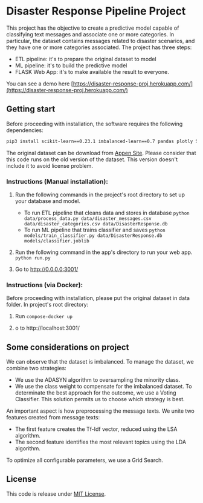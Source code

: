 # Disaster Response Pipeline Project

This project has the objective to create a predictive model capable of classifying text messages and associate one or more categories.
In particular, the dataset contains messages related to disaster scenarios, and they have one or more categories associated.
The project has three steps:

* ETL pipeline: it's to prepare the original dataset to model
* ML pipeline:  it's to build the predictive model
* FLASK Web App: it's to make available the result to everyone.

You can see a demo here [https://disaster-response-proj.herokuapp.com/](https://disaster-response-proj.herokuapp.com/)

## Getting start

Before proceeding with installation, the software requires the following dependencies:
```bash
pip3 install scikit-learn==0.23.1 imbalanced-learn==0.7 pandas plotly SQLAlchemy Flask nltk joblib lightgbm
```

The original dataset can be download from [Appen Site](https://appen.com/datasets/combined-disaster-response-data/).
Please consider that this code runs on the old version of the dataset. This version doesn't include it to avoid license problem.

### Instructions (Manual installation):
1. Run the following commands in the project's root directory to set up your database and model.

    - To run ETL pipeline that cleans data and stores in database
        `python data/process_data.py data/disaster_messages.csv data/disaster_categories.csv data/DisasterResponse.db`
    - To run ML pipeline that trains classifier and saves
        `python models/train_classifier.py data/DisasterResponse.db models/classifier.joblib`

2. Run the following command in the app's directory to run your web app.
    `python run.py`

3. Go to http://0.0.0.0:3001/

### Instructions (via Docker):
Before proceeding with installation, please put the original dataset in data folder.
In project's root directory:

1. Run `compose-docker up`

2. o to http://localhost:3001/

## Some considerations on project
We can observe that the dataset is imbalanced. To manage the dataset, we combine two strategies:
* We use the ADASYN algorithm to oversampling the minority class.
* We use the class weight to compensate for the imbalanced dataset.
To determinate the best approach for the outcome, we use a Voting Classifier. This solution permits us to choose which strategy is best.

An important aspect is how preprocessing the message texts. We unite two features created from message texts:
* The first feature creates the Tf-Idf vector, reduced using the LSA algorithm.
* The second feature identifies the most relevant topics using the LDA algorithm.

To optimize all configurable parameters, we use a Grid Search.

## License
This code is release under [MIT License](LICENSE).